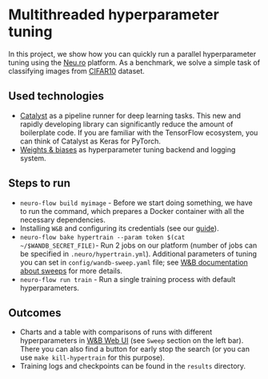 # Multithreaded hyperparameter tuning

In this project, we show how you can quickly run a parallel hyperparameter tuning using the [Neu.ro](https://neu.ro/platform/) platform. As a benchmark, we solve a simple task of classifying images 
from [CIFAR10](https://www.cs.toronto.edu/~kriz/cifar.html) dataset.

## Used technologies

* [Catalyst](https://github.com/catalyst-team/catalyst) as a pipeline runner for deep learning tasks. This new and rapidly developing library can significantly reduce the amount of boilerplate code. If you are familiar with the TensorFlow ecosystem, you can think of Catalyst as Keras for PyTorch.
* [Weights & biases](https://www.wandb.com/) as hyperparameter tuning backend and logging system.

## Steps to run

* `neuro-flow build myimage` - Before we start doing something, we have to run the command, which prepares a Docker container with all the necessary dependencies.
* Installing `W&B` and configuring its credentials (see our [guide](https://docs.neu.ro/toolbox/experiment-tracking-with-weights-and-biases#authenticating-w-and-b)).
* `neuro-flow bake hypertrain --param token $(cat ~/$WANDB_SECRET_FILE)`- Run 2 jobs on our platform
(number of jobs can be specified in `.neuro/hypertrain.yml`). Additional parameters of tuning you can set in `config/wandb-sweep.yaml` file; see [W&B documentation about
sweeps](https://docs.wandb.com/library/sweeps) for more details.
* `neuro-flow run train` - Run a single training process with default hyperparameters.

## Outcomes

* Charts and a table with comparisons of runs with different hyperparameters in [W&B Web UI](https://app.wandb.ai/home) (see `Sweep` section on the left bar). There you can also find a button for early stop the search (or you can use `make kill-hypertrain` for this purpose).
* Training logs and checkpoints can be found in the `results` directory.
